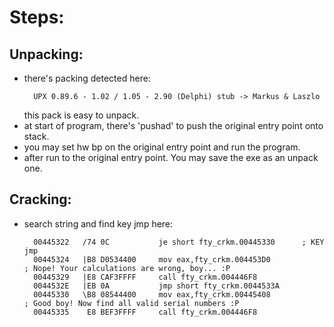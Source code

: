 # Steps:
## Unpacking:
* there's packing detected here:
  ```
    UPX 0.89.6 - 1.02 / 1.05 - 2.90 (Delphi) stub -> Markus & Laszlo
  ```
  this pack is easy to unpack.
* at start of program, there's 'pushad' to push the original entry point onto stack.
* you may set hw bp on the original entry point and run the program.
* after run to the original entry point. You may save the exe as an unpack one.

## Cracking:
* search string and find key jmp here:
  ```
    00445322   /74 0C           je short fty_crkm.00445330      ; KEY jmp
    00445324   |B8 D0534400     mov eax,fty_crkm.004453D0                ; Nope! Your calculations are wrong, boy... :P
    00445329   |E8 CAF3FFFF     call fty_crkm.004446F8
    0044532E   |EB 0A           jmp short fty_crkm.0044533A
    00445330   \B8 08544400     mov eax,fty_crkm.00445408                ; Good boy! Now find all valid serial numbers :P
    00445335    E8 BEF3FFFF     call fty_crkm.004446F8
  ```